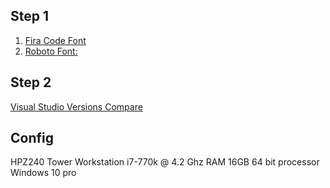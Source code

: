 ## Step 1

1. [Fira Code Font](https://github.com/tonsky/FiraCode)
2. [Roboto Font:](https://fonts.google.com/specimen/Roboto?selection.family=Roboto)


## Step 2
[Visual Studio Versions Compare](https://visualstudio.microsoft.com/vs/compare/)

## Config
HPZ240 Tower Workstation
i7-770k @ 4.2 Ghz
RAM 16GB 64 bit processor 
Windows 10 pro

